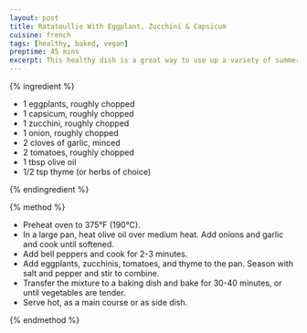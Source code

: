 ```yaml
---
layout: post
title: Ratatoullie With Eggplant, Zucchini & Capsicum
cuisine: french
tags: [healthy, baked, vegan]
preptime: 45 mins
excerpt: This healthy dish is a great way to use up a variety of summer vegetables.
---
```


{% ingredient %}

- 1 eggplants, roughly chopped
- 1 capsicum, roughly chopped
- 1 zucchini, roughly chopped
- 1 onion, roughly chopped
- 2 cloves of garlic, minced
- 2 tomatoes, roughly chopped
- 1 tbsp olive oil
- 1/2 tsp thyme (or herbs of choice)

{% endingredient %}

{% method %}

- Preheat oven to 375°F (190°C).
- In a large pan, heat olive oil over medium heat. Add onions and garlic and cook until softened.
- Add bell peppers and cook for 2-3 minutes.
- Add eggplants, zucchinis, tomatoes, and thyme to the pan. Season with salt and pepper and stir to combine.
- Transfer the mixture to a baking dish and bake for 30-40 minutes, or until vegetables are tender.
- Serve hot, as a main course or as side dish.

{% endmethod %}
